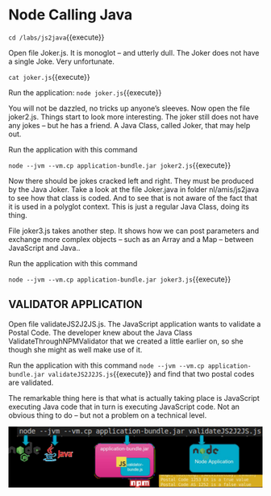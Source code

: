 # Node Calling Java


`cd /labs/js2java`{{execute}}

Open file Joker.js. It is monoglot – and utterly dull. The Joker does not have a single Joke. Very unfortunate.

`cat joker.js`{{execute}}

Run the application:
`node joker.js`{{execute}} 

You will not be dazzled, no tricks up anyone’s sleeves.
Now open the file joker2.js. Things start to look more interesting. The joker still does not have any jokes – but he has a friend. A Java Class, called Joker, that may help out.

Run the application with this command

`node --jvm --vm.cp application-bundle.jar joker2.js`{{execute}}


Now there should be jokes cracked left and right. They must be produced by the Java Joker. Take a look at the file Joker.java in folder nl/amis/js2java to see how that class is coded. And to see that is not aware of the fact that it is used in a polyglot context. This is just a regular Java Class, doing its thing.

File joker3.js takes another step. It shows how we can post parameters and exchange more complex objects – such as an Array and a Map – between JavaScript and Java..

Run the application with this command

`node --jvm --vm.cp application-bundle.jar joker3.js`{{execute}}

## VALIDATOR APPLICATION
Open file validateJS2J2JS.js. The JavaScript application wants to validate a Postal Code. The developer knew about the Java Class ValidateThroughNPMValidator that we created a little earlier on, so she though she might as well make use of it.

Run the application with this command
`node --jvm --vm.cp application-bundle.jar validateJS2J2JS.js`{{execute}}
and find that two postal codes are validated.

The remarkable thing here is that what is actually taking place is JavaScript executing Java code that in turn is executing JavaScript code. Not an obvious thing to do – but not a problem on a technical level.

![](assets/js-java-js.png)